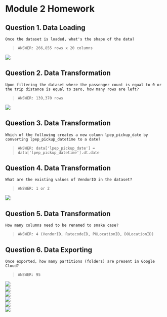 # Module 2 Homework

## Question 1. Data Loading

    Once the dataset is loaded, what's the shape of the data?

>    `ANSWER: 266,855 rows x 20 columns`

<div>
<img src="image-6.png">
</div>

## Question 2. Data Transformation

    Upon filtering the dataset where the passenger count is equal to 0 or the trip distance is equal to zero, how many rows are left?

>    `ANSWER: 139,370 rows`

<div>
<img src="image-7.png">
</div>

## Question 3. Data Transformation

    Which of the following creates a new column lpep_pickup_date by converting lpep_pickup_datetime to a date?

>    `ANSWER: data['lpep_pickup_date'] = data['lpep_pickup_datetime'].dt.date`

## Question 4. Data Transformation

    What are the existing values of VendorID in the dataset?

>    `ANSWER: 1 or 2`

<div>
<img src="image-8.png">
</div>

## Question 5. Data Transformation

    How many columns need to be renamed to snake case?

>    `ANSWER: 4 (VendorID, RatecodeID, PULocationID, DOLocationID)`

## Question 6. Data Exporting

    Once exported, how many partitions (folders) are present in Google Cloud?

>    `ANSWER: 95`

<div>
<img src="image.png">
</div>

<div>
<img src="image-1.png">
</div>

<div>
<img src="image-2.png">
</div>

<div>
<img src="image-3.png">
</div>

<div>
<img src="image-4.png">
</div>

<div>
<img src="image-5.png">
</div>






